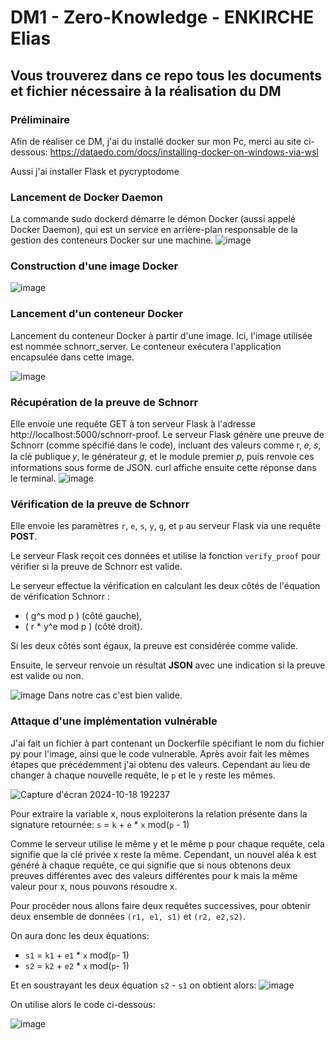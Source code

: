 # DM1 - Zero-Knowledge - ENKIRCHE Elias
## Vous trouverez dans ce repo tous les documents et fichier nécessaire à la réalisation du DM
### Préliminaire
Afin de réaliser ce DM, j'ai du installé docker sur mon Pc, merci au site ci-dessous: 
https://dataedo.com/docs/installing-docker-on-windows-via-wsl

Aussi j'ai installer Flask et  pycryptodome

### Lancement de Docker Daemon
La commande sudo dockerd démarre le démon Docker (aussi appelé Docker Daemon), qui est un service en arrière-plan responsable de la gestion des conteneurs Docker sur une machine.
![image](https://github.com/user-attachments/assets/ef561a2a-2373-479e-a451-0de844dc68d7)

### Construction d'une image Docker 

![image](https://github.com/user-attachments/assets/d6223731-7c69-4d1b-b280-26e8ecbc576a)

### Lancement d'un conteneur Docker 
Lancement du conteneur Docker à partir d'une image. Ici, l'image utilisée est nommée schnorr_server. Le conteneur exécutera l'application encapsulée dans cette image.

![image](https://github.com/user-attachments/assets/ac4abce6-51f2-48c8-8a9a-61e93dfcd271)

### Récupération de la preuve de Schnorr
Elle envoie une requête GET à ton serveur Flask à l'adresse http://localhost:5000/schnorr-proof.
Le serveur Flask génère une preuve de Schnorr (comme spécifié dans le code), incluant des valeurs comme 
r, 𝑒, 𝑠, la clé publique 𝑦, le générateur 𝑔, et le module premier 𝑝, puis renvoie ces informations sous forme de JSON.
curl affiche ensuite cette réponse dans le terminal.
![image](https://github.com/user-attachments/assets/217b2cf1-82ed-434a-ae04-6c54d8e864e5)

### Vérification de la preuve de Schnorr
Elle envoie les paramètres `r`, `e`, `s`, `y`, `g`, et `p` au serveur Flask via une requête **POST**.

Le serveur Flask reçoit ces données et utilise la fonction `verify_proof` pour vérifier si la preuve de Schnorr est valide.

Le serveur effectue la vérification en calculant les deux côtés de l'équation de vérification Schnorr :

- \( g^s mod p \) (côté gauche),
- \( r * y^e mod p \) (côté droit).

Si les deux côtés sont égaux, la preuve est considérée comme valide.

Ensuite, le serveur renvoie un résultat **JSON** avec une indication si la preuve est valide ou non.

![image](https://github.com/user-attachments/assets/2ca05fd9-c1ad-4354-903a-64e71f099ee3)
Dans notre cas c'est bien valide.

### Attaque d'une implémentation vulnérable

J'ai fait un fichier à part contenant un Dockerfile spécifiant le nom du fichier py pour l'image, ainsi que le code vulnerable.
Après avoir fait les mêmes étapes que précédemment j'ai obtenu des valeurs. Cependant au lieu de changer à chaque nouvelle requête, le `p` et le `y` reste les mêmes.

![Capture d'écran 2024-10-18 192237](https://github.com/user-attachments/assets/cf8de84b-0aac-4e87-b67c-556e66be51a1)

Pour extraire la variable x, nous exploiterons la relation présente dans la signature retournée: `s` = `k` + `e` * `x` mod(`p` - 1)

Comme le serveur utilise le même y et le même p pour chaque requête, cela signifie que la clé privée x reste la même. Cependant, un nouvel aléa k est généré à chaque requête, ce qui signifie que si nous obtenons deux preuves différentes avec des valeurs différentes pour k mais la même valeur pour x, nous pouvons résoudre x.

Pour procéder nous allons faire deux requêtes successives, pour obtenir deux ensemble de données `(r1, e1, s1)` et `(r2, e2,s2)`.

On aura donc les deux équations: 
- `s1` = `k1` + `e1` * `x` mod(`p`- 1)
- `s2` = `k2` + `e2` * `x` mod(`p`- 1)

Et en soustrayant les deux équation `s2` - `s1` on obtient alors: 
![image](https://github.com/user-attachments/assets/2f052e44-4045-4ee1-b781-b8fd6e38b2f0)

On utilise alors le code ci-dessous: 

![image](https://github.com/user-attachments/assets/3f81f07c-8586-4dcf-9cce-05399c658d5a)


